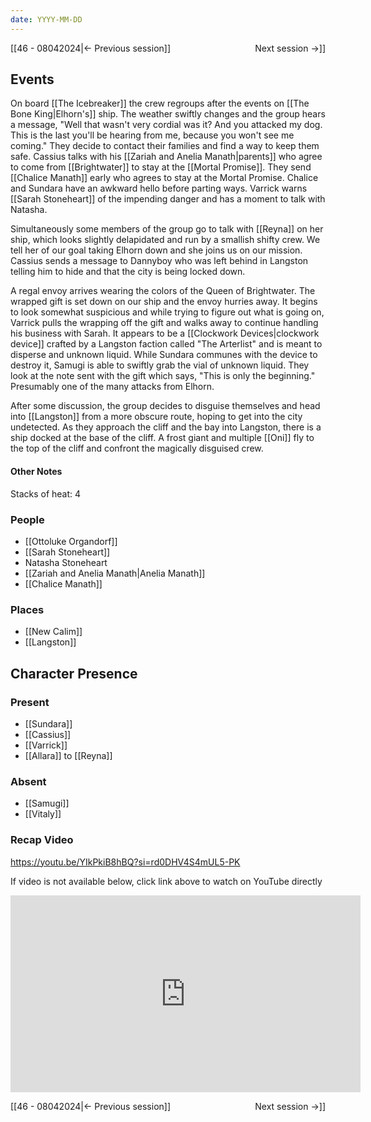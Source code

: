 ```yaml
---
date: YYYY-MM-DD
---
```

[[46 - 08042024|← Previous session]] <span style="float: right;">Next session →]]</span>

## Events
On board [[The Icebreaker]] the crew regroups after the events on [[The Bone King|Elhorn's]] ship. The weather swiftly changes and the group hears a message, "Well that wasn't very cordial was it? And you attacked my dog. This is the last you'll be hearing from me, because you won't see me coming." They decide to contact their families and find a way to keep them safe. Cassius talks with his [[Zariah and Anelia Manath|parents]] who agree to come from [[Brightwater]] to stay at the [[Mortal Promise]]. They send [[Chalice Manath]] early who agrees to stay at the Mortal Promise. Chalice and Sundara have an awkward hello before parting ways. Varrick warns [[Sarah Stoneheart]] of the impending danger and has a moment to talk with Natasha. 

Simultaneously some members of the group go to talk with [[Reyna]] on her ship, which looks slightly delapidated and run by a smallish shifty crew. We tell her of our goal taking Elhorn down and she joins us on our mission. Cassius sends a message to Dannyboy who was left behind in Langston telling him to hide and that the city is being locked down.

A regal envoy arrives wearing the colors of the Queen of Brightwater. The wrapped gift is set down on our ship and the envoy hurries away. It begins to look somewhat suspicious and while trying to figure out what is going on, Varrick pulls the wrapping off the gift and walks away to continue handling his business with Sarah. It appears to be a [[Clockwork Devices|clockwork device]] crafted by a Langston faction called "The Arterlist" and is meant to disperse and unknown liquid. While Sundara communes with the device to destroy it, Samugi is able to swiftly grab the vial of unknown liquid. They look at the note sent with the gift which says, "This is only the beginning." Presumably one of the many attacks from Elhorn.

After some discussion, the group decides to disguise themselves and head into [[Langston]] from a more obscure route, hoping to get into the city undetected. As they approach the cliff and the bay into Langston, there is a ship docked at the base of the cliff. A frost giant and multiple [[Oni]] fly to the top of the cliff and confront the magically disguised crew. 

#### Other Notes
Stacks of heat: 4

### People
- [[Ottoluke Organdorf]]
- [[Sarah Stoneheart]]
- Natasha Stoneheart
- [[Zariah and Anelia Manath|Anelia Manath]]
- [[Chalice Manath]]

### Places 
- [[New Calim]]
- [[Langston]]

## Character Presence 
### Present
- [[Sundara]] 
- [[Cassius]] 
- [[Varrick]] 
- [[Allara]] to [[Reyna]]

### Absent
- [[Samugi]] 
- [[Vitaly]] 

### Recap Video
https://youtu.be/YIkPkiB8hBQ?si=rd0DHV4S4mUL5-PK

If video is not available below, click link above to watch on YouTube directly

<iframe width="560" height="315" src="https://www.youtube.com/embed/YIkPkiB8hBQ?si=rd0DHV4S4mUL5-PK" title="YouTube video player" frameborder="0" allow="accelerometer; autoplay; clipboard-write; encrypted-media; gyroscope; picture-in-picture; web-share" referrerpolicy="strict-origin-when-cross-origin" allowfullscreen></iframe>

[[46 - 08042024|← Previous session]] <span style="float: right;">Next session →]]</span>